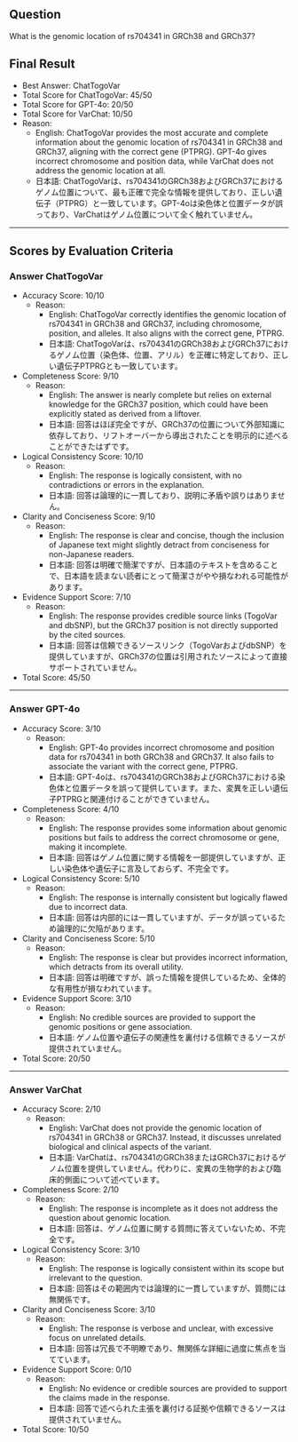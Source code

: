 ## Question

What is the genomic location of rs704341 in GRCh38 and GRCh37?

## Final Result

- Best Answer: ChatTogoVar
- Total Score for ChatTogoVar: 45/50
- Total Score for GPT-4o: 20/50
- Total Score for VarChat: 10/50
- Reason:
  - English: ChatTogoVar provides the most accurate and complete information about the genomic location of rs704341 in GRCh38 and GRCh37, aligning with the correct gene (PTPRG). GPT-4o gives incorrect chromosome and position data, while VarChat does not address the genomic location at all.
  - 日本語: ChatTogoVarは、rs704341のGRCh38およびGRCh37におけるゲノム位置について、最も正確で完全な情報を提供しており、正しい遺伝子（PTPRG）と一致しています。GPT-4oは染色体と位置データが誤っており、VarChatはゲノム位置について全く触れていません。

---

## Scores by Evaluation Criteria

### Answer ChatTogoVar
- Accuracy Score: 10/10
  - Reason: 
    - English: ChatTogoVar correctly identifies the genomic location of rs704341 in GRCh38 and GRCh37, including chromosome, position, and alleles. It also aligns with the correct gene, PTPRG.
    - 日本語: ChatTogoVarは、rs704341のGRCh38およびGRCh37におけるゲノム位置（染色体、位置、アリル）を正確に特定しており、正しい遺伝子PTPRGとも一致しています。
- Completeness Score: 9/10
  - Reason: 
    - English: The answer is nearly complete but relies on external knowledge for the GRCh37 position, which could have been explicitly stated as derived from a liftover.
    - 日本語: 回答はほぼ完全ですが、GRCh37の位置について外部知識に依存しており、リフトオーバーから導出されたことを明示的に述べることができたはずです。
- Logical Consistency Score: 10/10
  - Reason: 
    - English: The response is logically consistent, with no contradictions or errors in the explanation.
    - 日本語: 回答は論理的に一貫しており、説明に矛盾や誤りはありません。
- Clarity and Conciseness Score: 9/10
  - Reason: 
    - English: The response is clear and concise, though the inclusion of Japanese text might slightly detract from conciseness for non-Japanese readers.
    - 日本語: 回答は明確で簡潔ですが、日本語のテキストを含めることで、日本語を読まない読者にとって簡潔さがやや損なわれる可能性があります。
- Evidence Support Score: 7/10
  - Reason: 
    - English: The response provides credible source links (TogoVar and dbSNP), but the GRCh37 position is not directly supported by the cited sources.
    - 日本語: 回答は信頼できるソースリンク（TogoVarおよびdbSNP）を提供していますが、GRCh37の位置は引用されたソースによって直接サポートされていません。
- Total Score: 45/50

---

### Answer GPT-4o
- Accuracy Score: 3/10
  - Reason: 
    - English: GPT-4o provides incorrect chromosome and position data for rs704341 in both GRCh38 and GRCh37. It also fails to associate the variant with the correct gene, PTPRG.
    - 日本語: GPT-4oは、rs704341のGRCh38およびGRCh37における染色体と位置データを誤って提供しています。また、変異を正しい遺伝子PTPRGと関連付けることができていません。
- Completeness Score: 4/10
  - Reason: 
    - English: The response provides some information about genomic positions but fails to address the correct chromosome or gene, making it incomplete.
    - 日本語: 回答はゲノム位置に関する情報を一部提供していますが、正しい染色体や遺伝子に言及しておらず、不完全です。
- Logical Consistency Score: 5/10
  - Reason: 
    - English: The response is internally consistent but logically flawed due to incorrect data.
    - 日本語: 回答は内部的には一貫していますが、データが誤っているため論理的に欠陥があります。
- Clarity and Conciseness Score: 5/10
  - Reason: 
    - English: The response is clear but provides incorrect information, which detracts from its overall utility.
    - 日本語: 回答は明確ですが、誤った情報を提供しているため、全体的な有用性が損なわれています。
- Evidence Support Score: 3/10
  - Reason: 
    - English: No credible sources are provided to support the genomic positions or gene association.
    - 日本語: ゲノム位置や遺伝子の関連性を裏付ける信頼できるソースが提供されていません。
- Total Score: 20/50

---

### Answer VarChat
- Accuracy Score: 2/10
  - Reason: 
    - English: VarChat does not provide the genomic location of rs704341 in GRCh38 or GRCh37. Instead, it discusses unrelated biological and clinical aspects of the variant.
    - 日本語: VarChatは、rs704341のGRCh38またはGRCh37におけるゲノム位置を提供していません。代わりに、変異の生物学的および臨床的側面について述べています。
- Completeness Score: 2/10
  - Reason: 
    - English: The response is incomplete as it does not address the question about genomic location.
    - 日本語: 回答は、ゲノム位置に関する質問に答えていないため、不完全です。
- Logical Consistency Score: 3/10
  - Reason: 
    - English: The response is logically consistent within its scope but irrelevant to the question.
    - 日本語: 回答はその範囲内では論理的に一貫していますが、質問には無関係です。
- Clarity and Conciseness Score: 3/10
  - Reason: 
    - English: The response is verbose and unclear, with excessive focus on unrelated details.
    - 日本語: 回答は冗長で不明瞭であり、無関係な詳細に過度に焦点を当てています。
- Evidence Support Score: 0/10
  - Reason: 
    - English: No evidence or credible sources are provided to support the claims made in the response.
    - 日本語: 回答で述べられた主張を裏付ける証拠や信頼できるソースは提供されていません。
- Total Score: 10/50